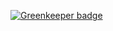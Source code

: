 
[![Greenkeeper badge](https://badges.greenkeeper.io/darmalovan-snyk/npmTest44.svg)](https://greenkeeper.io/)
